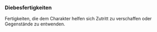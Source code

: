 ### Diebesfertigkeiten

Fertigkeiten, die dem Charakter helfen sich Zutritt zu verschaffen oder Gegenstände zu entwenden.
